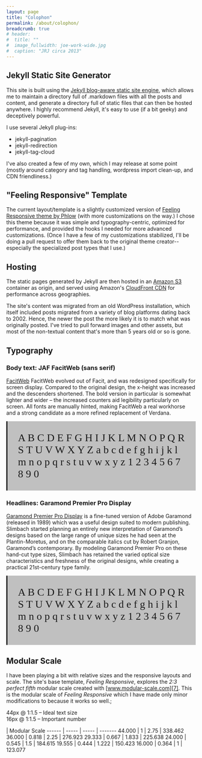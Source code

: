 ```yaml
---
layout: page
title: "Colophon"
permalink: /about/colophon/
breadcrumb: true
# header:
#  title: ""
#  image_fullwidth: joe-work-wide.jpg
#  caption: "JRJ circa 2013"
---
```


## Jekyll Static Site Generator
This site is built using the [Jekyll blog-aware static site engine](https://jekyllrb.com/), which allows me to maintain a directory full of .markdown files with all the posts and content, and generate a directory full of static files that can then be hosted anywhere. I highly recommend Jekyll, it's easy to use (if a bit geeky) and deceptively powerful.

I use several Jekyll plug-ins:
 - jekyll-pagination
 - jekyll-redirection
 - jekyll-tag-cloud
 
 I've also created a few of my own, which I may release at some point (mostly around category and tag handling, wordpress import clean-up, and CDN friendliness.) 

## "Feeling Responsive" Template
The current layout/template is a slightly customized version of <a href="https://phlow.github.io/feeling-responsive/" target="_blank">Feeling Responsive theme by Phlow</a> (with more customizations on the way.) I chose this theme because it was simple and typography-centric, optimized for performance, and provided the hooks I needed for more advanced customizations. (Once I have a few of my customizations stabilized, I'll be doing a pull request to offer them back to the original theme creator-- especially the specialized post types that I use.) 

## Hosting
The static pages generated by Jekyll are then hosted in an [Amazon S3](https://aws.amazon.com/s3/) container as origin, and served using Amazon's [CloudFront CDN](https://aws.amazon.com/cloudfront/) for performance across geographies.

The site's content was migrated from an old WordPress installation, which itself included posts migrated from a variety of blog platforms dating back to 2002. Hence, the newer the post the more likely it is to match what was originally posted. I've tried to pull forward images and other assets, but most of the non-textual content that's more than 5 years old or so is gone.

## Typography

### Body text: JAF FacitWeb (sans serif)

[FacitWeb](https://typekit.com/fonts/jaf-facitweb) FacitWeb evolved out of Facit, and was redesigned specifically for screen display. Compared to the original design, the x-height was increased and the descenders shortened. The bold version in particular is somewhat lighter and wider – the increased counters aid legibility particularly on screen. All fonts are manually hinted, making FacitWeb a real workhorse and a strong candidate as a more refined replacement of Verdana. 


<div style="font-family: jaf-facitweb; font-size: 2em; background-color: silver; border-left: solid 3px black; padding: 1em;">A B C D E F G H I J K L M N O P Q R S T U V W X Y Z a b c d e f g h i j k l m n o p q r s t u v w x y z 1 2 3 4 5 6 7 8 9 0 </div>

### Headlines: Garamond Premier Pro Display  

[Garamond Premier Pro Display](https://typekit.com/fonts/garamond-premier-pro-display) is a fine-tuned version of Adobe Garamond (released in 1989) which was a useful design suited to modern publishing. Slimbach started planning an entirely new interpretation of Garamond’s designs based on the large range of unique sizes he had seen at the Plantin-Moretus, and on the comparable italics cut by Robert Granjon, Garamond’s contemporary. By modeling Garamond Premier Pro on these hand-cut type sizes, Slimbach has retained the varied optical size characteristics and freshness of the original designs, while creating a practical 21st-century type family.

<div style="font-family: garamond-premier-pro-display; font-size: 2em; background-color: silver; border-left: solid 3px black; padding: 1em;">A B C D E F G H I J K L M N O P Q R S T U V W X Y Z a b c d e f g h i j k l m n o p q r s t u v w x y z 1 2 3 4 5 6 7 8 9 0 </div>

## Modular Scale

I have been playing a bit with relative sizes and the responsive layouts and scale. The site's base template, *Feeling Responsive*, explores the *2:3 perfect fifth* modular scale created with [www.modular-scale.com][7]. This is the modular scale of  *Feeling Responsive* which I have made only minor modifications to because it works so well.;

44px @ 1:1.5 – Ideal text size  
16px @ 1:1.5 – Important number

| Modular Scale
------ | ----- | ----- | -------
44.000 | 1     | 2.75  | 338.462
36.000 | 0.818 | 2.25  | 276.923
29.333 | 0.667 | 1.833 | 225.638
24.000 | 0.545 | 1.5   | 184.615
19.555 | 0.444 | 1.222 | 150.423
16.000 | 0.364 | 1     | 123.077
